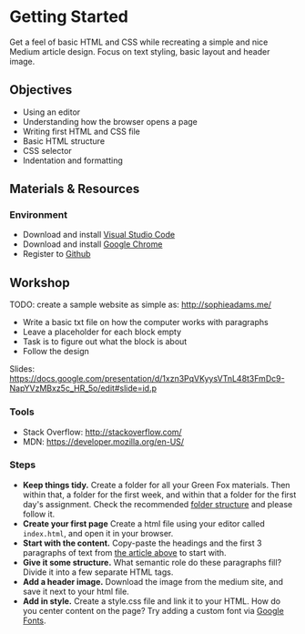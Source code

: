 # Getting Started
Get a feel of basic HTML and CSS while recreating a simple and nice Medium article design.
Focus on text styling, basic layout and header image.

## Objectives
 - Using an editor
 - Understanding how the browser opens a page
 - Writing first HTML and CSS file
 - Basic HTML structure
 - CSS selector
 - Indentation and formatting

## Materials & Resources
### Environment
 - Download and install [Visual Studio Code](https://code.visualstudio.com/)
 - Download and install [Google Chrome](https://www.google.com/chrome)
 - Register to [Github](https://github.com/)

## Workshop

TODO: create a sample website as simple as: http://sophieadams.me/

 - Write a basic txt file on how the computer works with paragraphs
 - Leave a placeholder for each block empty
 - Task is to figure out what the block is about
 - Follow the design

Slides: https://docs.google.com/presentation/d/1xzn3PqVKyysVTnL48t3FmDc9-NapYVzMBxz5c_HR_5o/edit#slide=id.p

### Tools
 - Stack Overflow: http://stackoverflow.com/
 - MDN: https://developer.mozilla.org/en-US/

### Steps
 - **Keep things tidy.**
   Create a folder for all your Green Fox materials. Then within that, a folder for the first week, and within that a folder for the first day's assignment.
   Check the recommended [folder structure](https://github.com/greenfox-academy/definitions/blob/master/github-usage.md#folder-structure) and please follow it.
 - **Create your first page**
   Create a html file using your editor called `index.html`, and open it in your browser.
 - **Start with the content.**
   Copy-paste the headings and the first 3 paragraphs of text from [the article above](https://medium.com/galleys/how-she-got-there-3a64d89ba112#.8eknq2olp) to start with.
 - **Give it some structure.**
   What semantic role do these paragraphs fill? Divide it into a few separate HTML tags.
 - **Add a header image.**
   Download the image from the medium site, and save it next to your html file.
 - **Add in style.**
   Create a style.css file and link it to your HTML.
   How do you center content on the page?
   Try adding a custom font via [Google Fonts](https://www.google.com/fonts#UsePlace:use/Collection:Lato|Merriweather).
